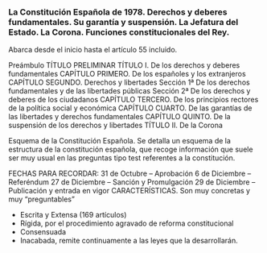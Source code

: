 ### La Constitución Española de 1978. Derechos y deberes fundamentales. Su garantía  y  suspensión.  La  Jefatura  del  Estado.  La  Corona.  Funciones constitucionales del Rey.

Abarca desde el inicio hasta el artículo 55 incluido.

Preámbulo 
TÍTULO PRELIMINAR 
TÍTULO I. De los derechos y deberes fundamentales 
    CAPÍTULO PRIMERO. De los españoles y los extranjeros 
    CAPÍTULO SEGUNDO. Derechos y libertades 
        Sección 1ª De los derechos fundamentales y de las libertades públicas 
        Sección 2ª De los derechos y deberes de los ciudadanos 
    CAPÍTULO TERCERO. De los principios rectores de la política social y económica CAPÍTULO CUARTO. De las garantías de las libertades y derechos fundamentales  CAPÍTULO QUINTO. De la suspensión de los derechos y libertades 
TÍTULO II. De la Corona

Esquema de la Constitución Española.
Se detalla un esquema de la estructura de la constitución española, que recoge información que suele ser muy usual en las preguntas tipo test referentes a la constitución.

FECHAS PARA RECORDAR:
31 de Octubre – Aprobación
6 de Diciembre – Referéndum
27 de Diciembre – Sanción y Promulgación
29 de Diciembre – Publicación y entrada en vigor
CARACTERÍSTICAS. Son muy concretas y muy “preguntables”
- Escrita y Extensa (169 artículos)
- Rígida, por el procedimiento agravado de reforma constitucional 
- Consensuada
- Inacabada, remite continuamente a las leyes que la desarrollarán.